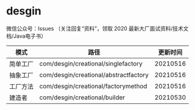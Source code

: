 # desgin



微信公众号：Issues （关注回复“资料”，领取 2020 最新大厂面试资料/技术文档/Java电子书）

|  模式   | 路径  | 更新时间|
|  ----  | ----  | ------|
| 简单工厂  | com/desgin/creational/singlefactory | 20210516|
| 抽象工厂  | com/desgin/creational/abstractfactory | 20210516|
| 工厂方法  | com/desgin/creational/factorymethod | 20210516|
| 建造者  | com/desgin/creational/builder | 20210530|
